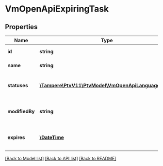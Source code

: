 # VmOpenApiExpiringTask

## Properties
Name | Type | Description | Notes
------------ | ------------- | ------------- | -------------
**id** | **string** | Id of the item. | [optional] 
**name** | **string** | Name of the item. | [optional] 
**statuses** | [**\Tampere\PtvV11\PtvModel\VmOpenApiLanguageItem[]**](VmOpenApiLanguageItem.md) | The statuses for available languages. | [optional] 
**modifiedBy** | **string** | User who has modified the item. | [optional] 
**expires** | [**\DateTime**](\DateTime.md) | Date when item is expiring (UTC). | [optional] 

[[Back to Model list]](../../README.md#documentation-for-models) [[Back to API list]](../../README.md#documentation-for-api-endpoints) [[Back to README]](../../README.md)

